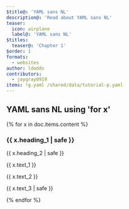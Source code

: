 ```yaml
---
$title@: 'YAML sans NL'
description@: 'Read about YAML sans NL'
teaser:
  icon: airplane
  label@: 'YAML sans NL'
$titles:
  teaser@: 'Chapter 1'
$order: 1
formats:
  - websites
author: ldodds
contributors:
  - jaygray0919
items: !g.yaml /shared/data/tutorial-p.yaml
---
```


## YAML sans NL using 'for x'

{% for x in doc.items.content %}
<h3 class=""> {{ x.heading_1 | safe }} </h3>
 <p class=""> {{ x.heading_2 | safe }} </p>
 <p class=""> {{ x.text_1 }} </p>
 <p class=""> {{ x.text_2 }} </p>
 <p class=""> {{ x.text_3 | safe }} </p>
{% endfor %}
